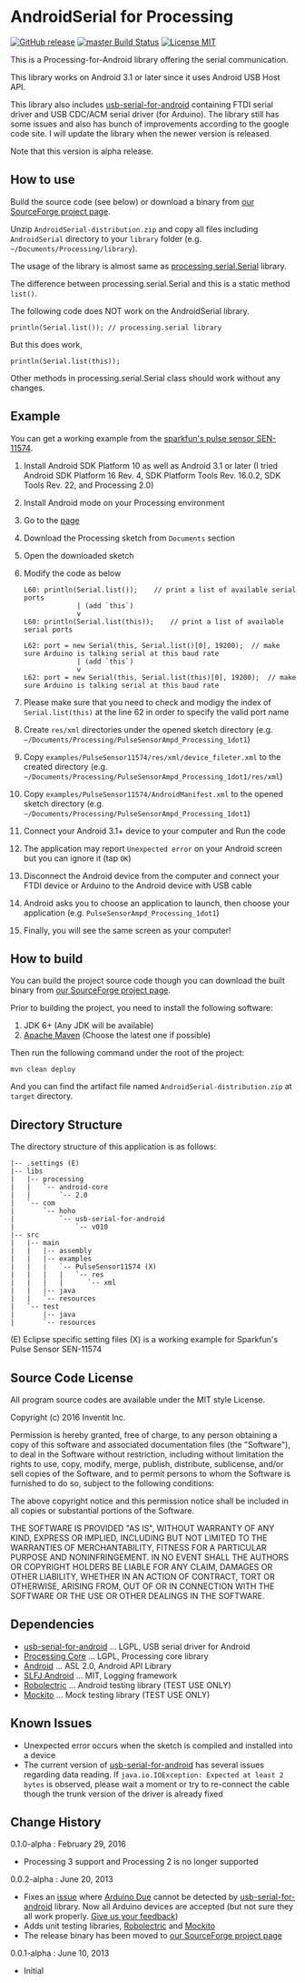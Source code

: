 # AndroidSerial for Processing

[![GitHub release](https://img.shields.io/github/release/inventit/processing-android-serial.svg)](https://github.com/inventit/processing-android-serial/releases/latest)
[![master Build Status](https://travis-ci.org/inventit/processing-android-serial.svg?branch=master)](https://travis-ci.org/inventit/processing-android-serial/)
[![License MIT](https://img.shields.io/github/license/inventit/processing-android-serial.svg)](http://opensource.org/licenses/MIT)

This is a Processing-for-Android library offering the serial communication.

This library works on Android 3.1 or later since it uses Android USB Host API.

This library also includes [usb-serial-for-android](https://code.google.com/p/usb-serial-for-android/downloads/list) containing FTDI serial driver and USB CDC/ACM serial driver (for Arduino). The library still has some issues and also has bunch of improvements according to the google code site. I will update the library when the newer version is released.

Note that this version is alpha release.

## How to use

Build the source code (see below) or download a binary from [our SourceForge project page](https://sourceforge.net/projects/procandser/).

Unzip `AndroidSerial-distribution.zip` and copy all files including `AndroidSerial` directory to your `library` folder (e.g. `~/Documents/Processing/library`).

The usage of the library is almost same as [processing.serial.Serial](http://processing.org/reference/libraries/serial/Serial.html) library.

The difference between processing.serial.Serial and this is a static method `list()`.

The following code does NOT work on the AndroidSerial library.

    println(Serial.list()); // processing.serial library

But this does work,

    println(Serial.list(this));

Other methods in processing.serial.Serial class should work without any changes.

## Example

You can get a working example from the [sparkfun's pulse sensor SEN-11574](https://www.sparkfun.com/products/11574).

 1. Install Android SDK Platform 10 as well as Android 3.1 or later (I tried Android SDK Platform 16 Rev. 4, SDK Platform Tools Rev. 16.0.2, SDK Tools Rev. 22, and Processing 2.0)
 1. Install Android mode on your Processing environment
 1. Go to the [page](https://www.sparkfun.com/products/11574)
 1. Download the Processing sketch from `Documents` section
 1. Open the downloaded sketch
 1. Modify the code as below

        L60: println(Serial.list());    // print a list of available serial ports
                     | (add `this`)
                     v
        L60: println(Serial.list(this));    // print a list of available serial ports

        L62: port = new Serial(this, Serial.list()[0], 19200);  // make sure Arduino is talking serial at this baud rate
                     | (add `this`)
                     v
	    L62: port = new Serial(this, Serial.list(this)[0], 19200);  // make sure Arduino is talking serial at this baud rate

 1. Please make sure that you need to check and modigy the index of `Serial.list(this)` at the line 62 in order to specify the valid port name
 1. Create `res/xml` directories under the opened sketch directory (e.g. `~/Documents/Processing/PulseSensorAmpd_Processing_1dot1`)
 1. Copy `examples/PulseSensor11574/res/xml/device_fileter.xml` to the created directory (e.g. `~/Documents/Processing/PulseSensorAmpd_Processing_1dot1/res/xml`)
 1. Copy `examples/PulseSensor11574/AndroidManifest.xml` to the opened sketch directory (e.g. `~/Documents/Processing/PulseSensorAmpd_Processing_1dot1`)
 1. Connect your Android 3.1+ device to your computer and Run the code
 1. The application may report `Unexpected error` on your Android screen but you can ignore it (tap `OK`)
 1. Disconnect the Android device from the computer and connect your FTDI device or Arduino to the Android device with USB cable
 1. Android asks you to choose an application to launch, then choose your application (e.g. `PulseSensorAmpd_Processing_1dot1`)
 1. Finally, you will see the same screen as your computer!

## How to build

You can build the project source code though you can download the built binary from [our SourceForge project page](https://sourceforge.net/projects/procandser/).

Prior to building the project, you need to install the following software:

 1. JDK 6+ (Any JDK will be available)
 1. [Apache Maven](http://maven.apache.org/) (Choose the latest one if possible)

Then run the following command under the root of the project:

    mvn clean deploy

And you can find the artifact file named `AndroidSerial-distribution.zip` at `target` directory.

## Directory Structure
The directory structure of this application is as follows:

    |-- .settings (E)
    |-- libs
    |   |-- processing
    |   |   `-- android-core
    |   |       `-- 2.0
    |   `-- com
    |       `-- hoho
    |           `-- usb-serial-for-android
    |               `-- v010
    |-- src
    |   |-- main
    |   |   |-- assembly
    |   |   |-- examples
    |   |   |   `-- PulseSensor11574 (X)
    |   |   |   |   `-- res
    |   |   |   |      `-- xml
    |   |   |-- java
    |   |   `-- resources
    |   `-- test
    |       |-- java
    |       `-- resources

(E) Eclipse specific setting files
(X) is a working example for Sparkfun's Pulse Sensor SEN-11574

## Source Code License

All program source codes are available under the MIT style License.

Copyright (c) 2016 Inventit Inc.

Permission is hereby granted, free of charge, to any person obtaining a copy of this software and associated documentation files (the "Software"), to deal in the Software without restriction, including without limitation the rights to use, copy, modify, merge, publish, distribute, sublicense, and/or sell copies of the Software, and to permit persons to whom the Software is furnished to do so, subject to the following conditions:

The above copyright notice and this permission notice shall be included in all copies or substantial portions of the Software.

THE SOFTWARE IS PROVIDED "AS IS", WITHOUT WARRANTY OF ANY KIND, EXPRESS OR IMPLIED, INCLUDING BUT NOT LIMITED TO THE WARRANTIES OF MERCHANTABILITY, FITNESS FOR A PARTICULAR PURPOSE AND NONINFRINGEMENT. IN NO EVENT SHALL THE AUTHORS OR COPYRIGHT HOLDERS BE LIABLE FOR ANY CLAIM, DAMAGES OR OTHER LIABILITY, WHETHER IN AN ACTION OF CONTRACT, TORT OR OTHERWISE, ARISING FROM, OUT OF OR IN CONNECTION WITH THE SOFTWARE OR THE USE OR OTHER DEALINGS IN THE SOFTWARE.

## Dependencies

 * [usb-serial-for-android](https://code.google.com/p/usb-serial-for-android/) ... LGPL, USB serial driver for Android
 * [Processing Core](http://wiki.processing.org/w/FAQ#Is_Processing_Open_Source.3F_How_.27bout_some_code.3F) ... LGPL, Processing core library
 * [Android](http://source.android.com/source/licenses.html) ... ASL 2.0, Android API Library
 * [SLFJ Android](http://www.slf4j.org/android/) ... MIT, Logging framework
 * [Robolectric](https://github.com/robolectric/robolectric/) ... Android testing library (TEST USE ONLY)
 * [Mockito](https://code.google.com/p/mockito/) ... Mock testing library (TEST USE ONLY)

## Known Issues

 * Unexpected error occurs when the sketch is compiled and installed into a device
 * The current version of [usb-serial-for-android](https://code.google.com/p/usb-serial-for-android/) has several issues regarding data reading. If `java.io.IOException: Expected at least 2 bytes` is observed, please wait a moment or try to re-connect the cable though the trunk version of the driver is already fixed

## Change History

0.1.0-alpha : February 29, 2016

 * Processing 3 support and Processing 2 is no longer supported

0.0.2-alpha : June 20, 2013

 * Fixes an [issue](https://github.com/inventit/processing-android-serial/issues/1) where [Arduino Due](http://arduino.cc/en/Main/arduinoBoardDue) cannot be detected by [usb-serial-for-android](https://code.google.com/p/usb-serial-for-android/) library. Now all Arduino devices are accepted (but not sure they all work properly. [Give us your feedback](https://github.com/inventit/processing-android-serial/issues))
 * Adds unit testing libraries, [Robolectric](https://github.com/robolectric/robolectric/) and [Mockito](https://code.google.com/p/mockito/)
 * The release binary has been moved to [our SourceForge project page](https://sourceforge.net/projects/procandser/)

0.0.1-alpha : June 10, 2013

 * Initial
